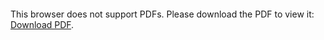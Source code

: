 <object data="christ-in-song/CIS1908pdfs/153.pdf" type="application/pdf" width="100%" height="1024px">
    <embed src="christ-in-song/CIS1908pdfs/153.pdf">
        <p>This browser does not support PDFs. Please download the PDF to view it: <a href="christ-in-song/CIS1908pdfs/153.pdf">Download PDF</a>.</p>
    </embed>
</object>
